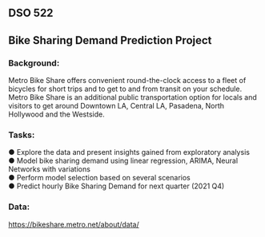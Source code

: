 ## DSO 522
## Bike Sharing Demand Prediction Project

### Background: 

Metro Bike Share offers convenient round-the-clock access to a fleet of bicycles for short trips and to get to and from transit on your schedule. Metro Bike Share is an additional public transportation option for locals and visitors to get around Downtown LA, Central LA, Pasadena, North Hollywood and the Westside. 

### Tasks:  
●	Explore the data and present insights gained from exploratory analysis <br>
●	Model bike sharing demand using linear regression, ARIMA, Neural Networks with variations <br>
●	Perform model selection based on several scenarios <br>
●	Predict hourly Bike Sharing Demand for next quarter (2021 Q4)  <br>                                     

### Data: 
https://bikeshare.metro.net/about/data/ 
